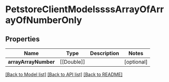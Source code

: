 # PetstoreClientModelssssArrayOfArrayOfNumberOnly

## Properties
Name | Type | Description | Notes
------------ | ------------- | ------------- | -------------
**arrayArrayNumber** | [[Double]] |  | [optional] 

[[Back to Model list]](../README.md#documentation-for-models) [[Back to API list]](../README.md#documentation-for-api-endpoints) [[Back to README]](../README.md)


